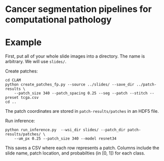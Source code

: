# Cancer segmentation pipelines for computational pathology

# Example

First, put all of your whole slide images into a directory. The name is arbitrary.
We will use `slides/`.

Create patches:

```
cd CLAM
python create_patches_fp.py --source ../slides/ --save_dir ../patch-results \
    --patch_size 340 --patch_spacing 0.25 --seg --patch --stitch --preset tcga.csv
cd ..
```

The patch coordinates are stored in `patch-results/patches` in an HDF5 file.

Run inference:

```
python run_inference.py  --wsi_dir slides/ --patch_dir patch-results/patches/ \
    --um_px 0.25 --patch_size 340 --model resnet34
```

This saves a CSV where each row represents a patch. Columns include the slide name,
patch location, and probabilties (in [0, 1]) for each class.
